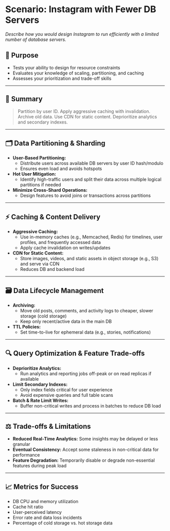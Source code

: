 # Scenario: Instagram with Fewer DB Servers

_Describe how you would design Instagram to run efficiently with a limited number of database servers._

## 🎯 Purpose
- Tests your ability to design for resource constraints
- Evaluates your knowledge of scaling, partitioning, and caching
- Assesses your prioritization and trade-off skills

---

## 📝 Summary
> Partition by user ID. Apply aggressive caching with invalidation. Archive old data. Use CDN for static content. Deprioritize analytics and secondary indexes.

---

## 🗂️ Data Partitioning & Sharding
- **User-Based Partitioning:**
  - Distribute users across available DB servers by user ID hash/modulo
  - Ensures even load and avoids hotspots
- **Hot User Mitigation:**
  - Identify high-traffic users and split their data across multiple logical partitions if needed
- **Minimize Cross-Shard Operations:**
  - Design features to avoid joins or transactions across partitions

---

## ⚡ Caching & Content Delivery
- **Aggressive Caching:**
  - Use in-memory caches (e.g., Memcached, Redis) for timelines, user profiles, and frequently accessed data
  - Apply cache invalidation on writes/updates
- **CDN for Static Content:**
  - Store images, videos, and static assets in object storage (e.g., S3) and serve via CDN
  - Reduces DB and backend load

---

## 🗃️ Data Lifecycle Management
- **Archiving:**
  - Move old posts, comments, and activity logs to cheaper, slower storage (cold storage)
  - Keep only recent/active data in the main DB
- **TTL Policies:**
  - Set time-to-live for ephemeral data (e.g., stories, notifications)

---

## 🔍 Query Optimization & Feature Trade-offs
- **Deprioritize Analytics:**
  - Run analytics and reporting jobs off-peak or on read replicas if available
- **Limit Secondary Indexes:**
  - Only index fields critical for user experience
  - Avoid expensive queries and full table scans
- **Batch & Rate Limit Writes:**
  - Buffer non-critical writes and process in batches to reduce DB load

---

## ⚖️ Trade-offs & Limitations
- **Reduced Real-Time Analytics:** Some insights may be delayed or less granular
- **Eventual Consistency:** Accept some staleness in non-critical data for performance
- **Feature Degradation:** Temporarily disable or degrade non-essential features during peak load

---

## 📈 Metrics for Success
- DB CPU and memory utilization
- Cache hit ratio
- User-perceived latency
- Error rate and data loss incidents
- Percentage of cold storage vs. hot storage data

